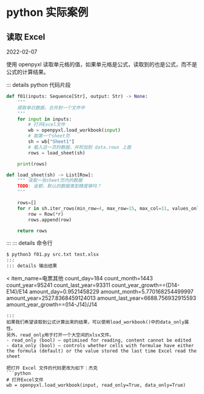 # python 实际案例
## 读取 Excel
2022-02-07

使用 openpyxl 读取单元格的值，如果单元格是公式，读取到的也是公式，而不是公式的计算结果。

::: details python 代码片段

```python
def f01(inputs: Sequence[Str], output: Str) -> None:
    """
    提取单日数据，合并到一个文件中
    """
    for input in inputs:
        # 打开Excel文件
        wb = openpyxl.load_workbook(input)
        # 取第一个sheet页
        sh = wb["Sheet1"]
        # 载入这一页的数据，并附加到 data.rows 上面
        rows = load_sheet(sh)

    print(rows)

def load_sheet(sh) -> List[Row]:
    """ 读取一张sheet页内的数据
    TODO: 金额，默认的数据类型精度够吗？
    """

    rows=[]
    for r in sh.iter_rows(min_row=4, max_row=15, max_col=11, values_only = True):
        row = Row(*r)
        rows.append(row)

    return rows
```
:::
::: details 命令行
```bash
$ python3 f01.py src.txt test.xlsx
:::
::: details 输出结果
```
<
  item_name=电票其他
  count_day=184
  count_month=1443
  count_year=95241
  count_last_year=93311
  count_year_growth==(D14-E14)/E14
  amount_day=0.9521458229
  amount_month=5.770168254499997
  amount_year=2527.8368459124013
  amount_last_year=6688.756932915593
  amount_year_growth==(I14-J14)/J14
>
```
:::
如果我们希望读取到公式计算出来的结果，可以使用load_workbook()中的data_only属性。
另外，read_only用于打开一个大空间的xlsx文件。
- read_only (bool) – optimised for reading, content cannot be edited
- data_only (bool) – controls whether cells with formulae have either the formula (default) or the value stored the last time Excel read the sheet

把打开 Excel 文件的代码更改为如下：杰克
```python
# 打开Excel文件
wb = openpyxl.load_workbook(input, read_only=True, data_only=True)
```
